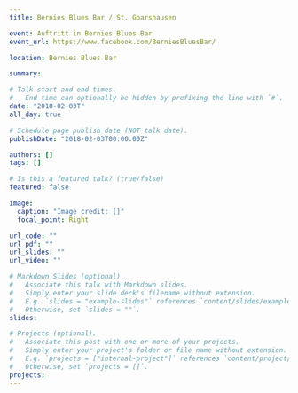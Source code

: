 ```yaml
---
title: Bernies Blues Bar / St. Goarshausen

event: Auftritt in Bernies Blues Bar
event_url: https://www.facebook.com/BerniesBluesBar/

location: Bernies Blues Bar

summary:

# Talk start and end times.
#   End time can optionally be hidden by prefixing the line with `#`.
date: "2018-02-03T"
all_day: true

# Schedule page publish date (NOT talk date).
publishDate: "2018-02-03T00:00:00Z"

authors: []
tags: []

# Is this a featured talk? (true/false)
featured: false

image:
  caption: "Image credit: []"
  focal_point: Right

url_code: ""
url_pdf: ""
url_slides: ""
url_video: ""

# Markdown Slides (optional).
#   Associate this talk with Markdown slides.
#   Simply enter your slide deck's filename without extension.
#   E.g. `slides = "example-slides"` references `content/slides/example-slides.md`.
#   Otherwise, set `slides = ""`.
slides:

# Projects (optional).
#   Associate this post with one or more of your projects.
#   Simply enter your project's folder or file name without extension.
#   E.g. `projects = ["internal-project"]` references `content/project/deep-learning/index.md`.
#   Otherwise, set `projects = []`.
projects:
---
```

